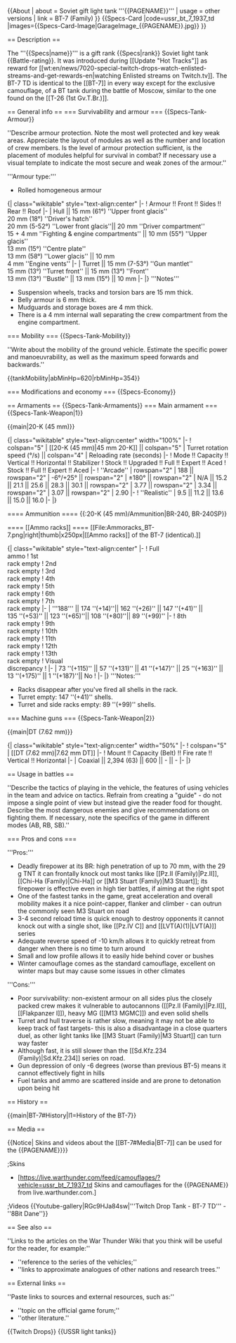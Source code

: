 {{About
| about = Soviet gift light tank '''{{PAGENAME}}'''
| usage = other versions
| link = BT-7 (Family)
}}
{{Specs-Card
|code=ussr_bt_7_1937_td
|images={{Specs-Card-Image|GarageImage_{{PAGENAME}}.jpg}}
}}

== Description ==
<!-- ''In the description, the first part should be about the history of the creation and combat usage of the vehicle, as well as its key features. In the second part, tell the reader about the ground vehicle in the game. Insert a screenshot of the vehicle, so that if the novice player does not remember the vehicle by name, he will immediately understand what kind of vehicle the article is talking about.'' -->
The '''{{Specs|name}}''' is a gift rank {{Specs|rank}} Soviet light tank {{Battle-rating}}. It was introduced during [[Update "Hot Tracks"]] as reward for [[wt:en/news/7020-special-twitch-drops-watch-enlisted-streams-and-get-rewards-en|watching Enlisted streams on Twitch.tv]]. The BT-7 TD is identical to the [[BT-7]] in every way except for the exclusive camouflage, of a BT tank during the battle of Moscow, similar to the one found on the [[T-26 (1st Gv.T.Br.)]].

== General info ==
=== Survivability and armour ===
{{Specs-Tank-Armour}}
<!-- ''Describe armour protection. Note the most well protected and key weak areas. Appreciate the layout of modules as well as the number and location of crew members. Is the level of armour protection sufficient, is the placement of modules helpful for survival in combat? If necessary use a visual template to indicate the most secure and weak zones of the armour.'' -->
''Describe armour protection. Note the most well protected and key weak areas. Appreciate the layout of modules as well as the number and location of crew members. Is the level of armour protection sufficient, is the placement of modules helpful for survival in combat? If necessary use a visual template to indicate the most secure and weak zones of the armour.''

'''Armour type:'''

* Rolled homogeneous armour

{| class="wikitable" style="text-align:center"
|-
! Armour !! Front !! Sides !! Rear !! Roof
|-
| Hull || 15 mm (61°) ''Upper front glacis'' <br> 20 mm (18°) ''Driver's hatch'' <br> 20 mm (5-52°) ''Lower front glacis''|| 20 mm ''Driver compartment'' <br> 15 + 4 mm ''Fighting & engine compartments'' || 10 mm (55°) ''Upper glacis'' <br> 13 mm (15°) ''Centre plate'' <br> 13 mm (58°) ''Lower glacis'' || 10 mm <br> 4 mm ''Engine vents''
|-
| Turret || 15 mm (7-53°) ''Gun mantlet'' <br> 15 mm (13°) ''Turret front'' || 15 mm (13°) ''Front'' <br> 13 mm (13°) ''Bustle'' || 13 mm (15°) || 10 mm
|-
|}
'''Notes'''

* Suspension wheels, tracks and torsion bars are 15 mm thick.
* Belly armour is 6 mm thick.
* Mudguards and storage boxes are 4 mm thick.
* There is a 4 mm internal wall separating the crew compartment from the engine compartment.

=== Mobility ===
{{Specs-Tank-Mobility}}
<!-- ''Write about the mobility of the ground vehicle. Estimate the specific power and manoeuvrability, as well as the maximum speed forwards and backwards.'' -->
''Write about the mobility of the ground vehicle. Estimate the specific power and manoeuvrability, as well as the maximum speed forwards and backwards.''

{{tankMobility|abMinHp=620|rbMinHp=354}}

=== Modifications and economy ===
{{Specs-Economy}}

== Armaments ==
{{Specs-Tank-Armaments}}
=== Main armament ===
{{Specs-Tank-Weapon|1}}
<!-- ''Give the reader information about the characteristics of the main gun. Assess its effectiveness in a battle based on the reloading speed, ballistics and the power of shells. Do not forget about the flexibility of the fire, that is how quickly the cannon can be aimed at the target, open fire on it and aim at another enemy. Add a link to the main article on the gun: <code><nowiki>{{main|Name of the weapon}}</nowiki></code>. Describe in general terms the ammunition available for the main gun. Give advice on how to use them and how to fill the ammunition storage.'' -->
{{main|20-K (45 mm)}}

{| class="wikitable" style="text-align:center" width="100%"
|-
! colspan="5" | [[20-K (45 mm)|45 mm 20-K]] || colspan="5" | Turret rotation speed (°/s) || colspan="4" | Reloading rate (seconds)
|-
! Mode !! Capacity !! Vertical !! Horizontal !! Stabilizer
! Stock !! Upgraded !! Full !! Expert !! Aced
! Stock !! Full !! Expert !! Aced
|-
! ''Arcade''
| rowspan="2" | 188 || rowspan="2" | -6°/+25° || rowspan="2" | ±180° || rowspan="2" | N/A || 15.2 || 21.1 || 25.6 || 28.3 || 30.1 || rowspan="2" | 3.77 || rowspan="2" | 3.34 || rowspan="2" | 3.07 || rowspan="2" | 2.90
|-
! ''Realistic''
| 9.5 || 11.2 || 13.6 || 15.0 || 16.0
|-
|}

==== Ammunition ====
{{:20-K (45 mm)/Ammunition|BR-240, BR-240SP}}

==== [[Ammo racks]] ====
[[File:Ammoracks_BT-7.png|right|thumb|x250px|[[Ammo racks]] of the BT-7 (identical).]]
<!-- '''Last updated: 2.5.1.89''' -->
{| class="wikitable" style="text-align:center"
|-
! Full<br>ammo
! 1st<br>rack empty
! 2nd<br>rack empty
! 3rd<br>rack empty
! 4th<br>rack empty
! 5th<br>rack empty
! 6th<br>rack empty
! 7th<br>rack empty
|-
| '''188''' || 174&nbsp;''(+14)''|| 162&nbsp;''(+26)'' || 147&nbsp;''(+41)'' || 135&nbsp;''(+53)'' || 123&nbsp;''(+65)''|| 108&nbsp;''(+80)''|| 89&nbsp;''(+99)''
|-
! 8th<br>rack empty
! 9th<br>rack empty
! 10th<br>rack empty
! 11th<br>rack empty
! 12th<br>rack empty
! 13th<br>rack empty
! Visual<br>discrepancy
!
|-
| 73&nbsp;''(+115)'' || 57&nbsp;''(+131)'' || 41&nbsp;''(+147)'' || 25&nbsp;''(+163)'' || 13&nbsp;''(+175)'' || 1&nbsp;''(+187)''|| No
!
|-
|}
'''Notes:'''

* Racks disappear after you've fired all shells in the rack.
* Turret empty: 147&nbsp;''(+41)'' shells.
* Turret and side racks empty: 89&nbsp;''(+99)'' shells.

=== Machine guns ===
{{Specs-Tank-Weapon|2}}
<!-- ''Offensive and anti-aircraft machine guns not only allow you to fight some aircraft but also are effective against lightly armoured vehicles. Evaluate machine guns and give recommendations on its use.'' -->
{{main|DT (7.62 mm)}}

{| class="wikitable" style="text-align:center" width="50%"
|-
! colspan="5" | [[DT (7.62 mm)|7.62 mm DT]]
|-
! Mount !! Capacity (Belt) !! Fire rate !! Vertical !! Horizontal
|-
| Coaxial || 2,394 (63) || 600 || - || -
|-
|}

== Usage in battles ==
<!-- ''Describe the tactics of playing in the vehicle, the features of using vehicles in the team and advice on tactics. Refrain from creating a "guide" - do not impose a single point of view but instead give the reader food for thought. Describe the most dangerous enemies and give recommendations on fighting them. If necessary, note the specifics of the game in different modes (AB, RB, SB).'' -->
''Describe the tactics of playing in the vehicle, the features of using vehicles in the team and advice on tactics. Refrain from creating a "guide" - do not impose a single point of view but instead give the reader food for thought. Describe the most dangerous enemies and give recommendations on fighting them. If necessary, note the specifics of the game in different modes (AB, RB, SB).''

=== Pros and cons ===
<!-- ''Summarise and briefly evaluate the vehicle in terms of its characteristics and combat effectiveness. Mark its pros and cons in a bulleted list. Try not to use more than 6 points for each of the characteristics. Avoid using categorical definitions such as "bad", "good" and the like - use substitutions with softer forms such as "inadequate" and "effective".'' -->

'''Pros:'''

* Deadly firepower at its BR: high penetration of up to 70 mm, with the 29 g TNT it can frontally knock out most tanks like [[Pz.II (Family)|Pz.II]], [[Chi-Ha (Family)|Chi-Ha]] or [[M3 Stuart (Family)|M3 Stuart]]; its firepower is effective even in high tier battles, if aiming at the right spot
* One of the fastest tanks in the game, great acceleration and overall mobility makes it a nice point-capper, flanker and climber - can outrun the commonly seen M3 Stuart on road
* 3-4 second reload time is quick enough to destroy opponents it cannot knock out with a single shot, like [[Pz.IV C]] and [[LVT(A)(1)|LVT(A)]] series
* Adequate reverse speed of -10 km/h allows it to quickly retreat from danger when there is no time to turn around
* Small and low profile allows it to easily hide behind cover or bushes
* Winter camouflage comes as the standard camouflage, excellent on winter maps but may cause some issues in other climates

'''Cons:'''

* Poor survivability: non-existent armour on all sides plus the closely packed crew makes it vulnerable to autocannons ([[Pz.II (Family)|Pz.II]], [[Flakpanzer I]]), heavy MG ([[M13 MGMC]]) and even solid shells
* Turret and hull traverse is rather slow, meaning it may not be able to keep track of fast targets- this is also a disadvantage in a close quarters duel, as other light tanks like [[M3 Stuart (Family)|M3 Stuart]] can turn way faster
* Although fast, it is still slower than the [[Sd.Kfz.234 (Family)|Sd.Kfz.234]] series on road.
* Gun depression of only -6 degrees (worse than previous BT-5) means it cannot effectively fight in hills
* Fuel tanks and ammo are scattered inside and are prone to detonation upon being hit

== History ==
<!-- ''Describe the history of the creation and combat usage of the vehicle in more detail than in the introduction. If the historical reference turns out to be too long, take it to a separate article, taking a link to the article about the vehicle and adding a block "/History" (example: <nowiki>https://wiki.warthunder.com/(Vehicle-name)/History</nowiki>) and add a link to it here using the <code>main</code> template. Be sure to reference text and sources by using <code><nowiki><ref></ref></nowiki></code>, as well as adding them at the end of the article with <code><nowiki><references /></nowiki></code>. This section may also include the vehicle's dev blog entry (if applicable) and the in-game encyclopedia description (under <code><nowiki>=== In-game description ===</nowiki></code>, also if applicable).'' -->

{{main|BT-7#History|l1=History of the BT-7}}

== Media ==
<!-- ''Excellent additions to the article would be video guides, screenshots from the game, and photos.'' -->
{{Notice| Skins and videos about the [[BT-7#Media|BT-7]] can be used for the {{PAGENAME}}}}

;Skins
* [https://live.warthunder.com/feed/camouflages/?vehicle=ussr_bt_7_1937_td Skins and camouflages for the {{PAGENAME}} from live.warthunder.com.]

;Videos
{{Youtube-gallery|RGc9HJa84sw|'''Twitch Drop Tank - BT-7 TD''' - ''8Bit Dane''}}

== See also ==
<!-- ''Links to the articles on the War Thunder Wiki that you think will be useful for the reader, for example:''
* ''reference to the series of the vehicles;''
* ''links to approximate analogues of other nations and research trees.'' -->
''Links to the articles on the War Thunder Wiki that you think will be useful for the reader, for example:''

* ''reference to the series of the vehicles;''
* ''links to approximate analogues of other nations and research trees.''

== External links ==
<!-- ''Paste links to sources and external resources, such as:''
* ''topic on the official game forum;''
* ''other literature.'' -->
''Paste links to sources and external resources, such as:''

* ''topic on the official game forum;''
* ''other literature.''

{{Twitch Drops}}
{{USSR light tanks}}